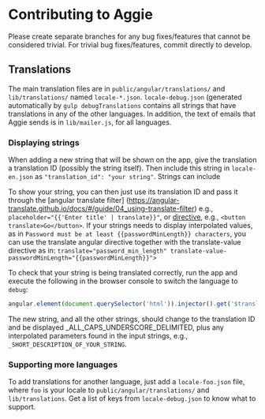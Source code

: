# Contributing to Aggie

Please create separate branches for any bug fixes/features that cannot be
considered trivial. For trivial bug fixes/features, commit directly to develop.

## Translations

The main translation files are in `public/angular/translations/` and
`lib/translations/` named `locale-*.json`. `locale-debug.json` (generated
automatically by `gulp debugTranslations` contains all strings that have
translations in any of the other languages. In addition, the text of emails that
Aggie sends is in `lib/mailer.js`, for all languages.

### Displaying strings

When adding a new string that will be shown on the app, give the translation a
translation ID (possibly the string itself). Then include this string in
`locale-en.json` as `"translation_id": "your string"`. Strings can include 

To show your string, you can then just use its translation ID and pass it
through the [angular translate filter]
(https://angular-translate.github.io/docs/#/guide/04_using-translate-filter) 
e.g.,  `placeholder="{{'Enter title' | translate}}"`, or 
[directive](https://angular-translate.github.io/docs/#/guide/05_using-translate-directive), 
e.g., `<button translate>Go</button>`. If your strings needs to display 
interpolated values, as in `Password must be at least {{passwordMinLength}} characters`,
you can use the translate angular directive together with the translate-value directive as in:
``translate="password_min_length" translate-value-passwordMinLength="{{passwordMinLength}}">``

To check that your string is being translated correctly, run the app and execute
the following in the browser console to switch the language to `debug`:

```js
angular.element(document.querySelector('html')).injector().get('$translate').use('debug').then((x) => { console.log(x)})
```

The new string, and all the other strings, should change to the translation ID
and be displayed _ALL_CAPS_UNDERSCORE_DELIMITED, plus any interpolated
parameters found in the input strings, e.g., `_SHORT_DESCRIPTION_OF_YOUR_STRING`.


### Supporting more languages

To add translations for another language, just add a `locale-foo.json` file,
where `foo` is your locale to `public/angular/translations/` and
`lib/translations`. Get a list of keys from `locale-debug.json` to know what to
support.
